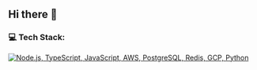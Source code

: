 ## Hi there 👋

<!--
**sukhostavets/sukhostavets** is a ✨ _special_ ✨ repository because its `README.md` (this file) appears on your GitHub profile.

Here are some ideas to get you started:

- 🔭 I’m currently working on ...
- 🌱 I’m currently learning ...
- 👯 I’m looking to collaborate on ...
- 🤔 I’m looking for help with ...
- 💬 Ask me about ...
- 📫 How to reach me: ...
- 😄 Pronouns: ...
- ⚡ Fun fact: ...
-->
### 💻 Tech Stack:

[![Node.js, TypeScript, JavaScript, AWS, PostgreSQL, Redis, GCP, Python](https://skillicons.dev/icons?i=nodejs,ts,js,aws,postgresql,redis,gcp,python)](https://skillicons.dev)
